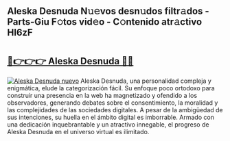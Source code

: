 ## Aleska Desnuda N𝚞𝚎vos desn𝚞dos filtr𝚊dos - Parts-Giu F𝚘tos vid𝚎o - C𝚘ntenido atr𝚊ctivo Hl6zF

# <h2><a href="http://mbdbzjp.tromn.icu/?c=Aleska+Desnuda">🔗👉👉👉 Aleska Desnuda 🔗🔗</a></h2>

[![Aleska Desnuda nuevo](https://i.imgur.com/pEAQMta.gif)](http://mbdbzjp.tromn.icu/?c=Aleska+Desnuda)
Aleska Desnuda, una personalidad compleja y enigmática, elude la categorización fácil. Su enfoque poco ortodoxo para construir una presencia en la web ha magnetizado y ofendido a los observadores, generando debates sobre el consentimiento, la moralidad y las complejidades de las sociedades digitales. A pesar de la ambigüedad de sus intenciones, su huella en el ámbito digital es imborrable. Armado con una dedicación inquebrantable y un atractivo innegable, el progreso de Aleska Desnuda en el universo virtual es ilimitado.
